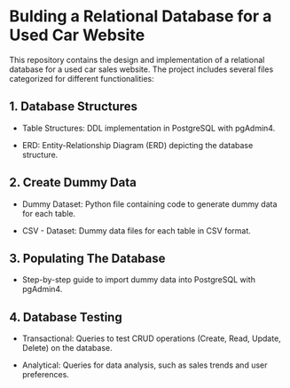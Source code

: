 # **Bulding a Relational Database for a Used Car Website**

This repository contains the design and implementation of a relational database for a used car sales website. 
The project includes several files categorized for different functionalities:

## **1. Database Structures**
   - Table Structures:
     DDL implementation in PostgreSQL with pgAdmin4.
   
   - ERD:
     Entity-Relationship Diagram (ERD) depicting the database structure.

## **2. Create Dummy Data**
   - Dummy Dataset:
     Python file containing code to generate dummy data for each table.

   - CSV - Dataset:
     Dummy data files for each table in CSV format.

## **3. Populating The Database**
   - Step-by-step guide to import dummy data into PostgreSQL with pgAdmin4.

## **4. Database Testing**
   - Transactional:
     Queries to test CRUD operations (Create, Read, Update, Delete) on the database.

   - Analytical:
     Queries for data analysis, such as sales trends and user preferences.
    
     
  
